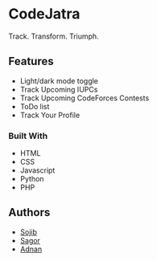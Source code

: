 
# CodeJatra

Track. Transform. Triumph.


## Features

- Light/dark mode toggle
- Track Upcoming IUPCs
- Track Upcoming CodeForces Contests
- ToDo list
- Track Your Profile
### Built With


 - HTML
 - CSS
 - Javascript
 - Python
 - PHP
## Authors

- [Sojib](https://www.github.com/Sojib001)
- [Sagor](https://www.github.com/Bahar0900)
- [Adnan](https://www.github.com/AJFaisal002)



